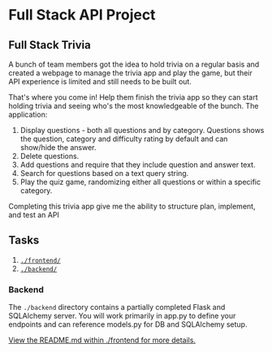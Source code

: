 # Full Stack API Project

## Full Stack Trivia

A bunch of team members got the idea to hold trivia on a regular basis and created a  webpage to manage the trivia app and play the game, but their API experience is limited and still needs to be built out. 

That's where you come in! Help them finish the trivia app so they can start holding trivia and seeing who's the most knowledgeable of the bunch. The application:

1) Display questions - both all questions and by category. Questions shows the question, category and difficulty rating by default and can show/hide the answer. 
2) Delete questions.
3) Add questions and require that they include question and answer text.
4) Search for questions based on a text query string.
5) Play the quiz game, randomizing either all questions or within a specific category. 

Completing this trivia app give me the ability to structure plan, implement, and test an API 

## Tasks


1. [`./frontend/`](./frontend/README.md)
2. [`./backend/`](./backend/README.md)
 

### Backend

The `./backend` directory contains a partially completed Flask and SQLAlchemy server. You will work primarily in app.py to define your endpoints and can reference models.py for DB and SQLAlchemy setup. 


[View the README.md within ./frontend for more details.](./frontend/README.md)
